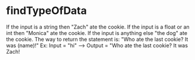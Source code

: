 # findTypeOfData
If the input is a string then "Zach" ate the cookie. If the input is a float or an int then "Monica" ate the cookie. If the input is anything else "the dog" ate the cookie. The way to return the statement is: "Who ate the last cookie? It was (name)!"  Ex: Input = "hi" --> Output = "Who ate the last cookie? It was Zach!
